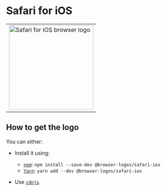 Safari for iOS
==============

<!-- markdownlint-disable line-length no-inline-html -->
<table>
    <tr height=240>
        <td>
            <a href="https://github.com/alrra/browser-logos/tree/f1b97575ca6aca932a6d2f0c6357b21b8a17202e/src/safari-ios">
                <img width=230 src="https://raw.githubusercontent.com/alrra/browser-logos/f1b97575ca6aca932a6d2f0c6357b21b8a17202e/src/safari-ios/safari-ios.svg?sanitize=true" alt="Safari for iOS browser logo">
            </a>
        </td>
    </tr>
</table>
<!-- markdownlint-enable line-length no-inline-html -->

How to get the logo
-------------------

You can either:

* Install it using:

  * [`npm`][npm]: `npm install --save-dev @browser-logos/safari-ios`
  * [`Yarn`][yarn]: `yarn add --dev @browser-logos/safari-ios`

* Use [`cdnjs`][cdnjs].

<!-- Link labels: -->

[cdnjs]: https://cdnjs.com/libraries/browser-logos
[npm]: https://www.npmjs.com/
[yarn]: https://yarnpkg.com/
